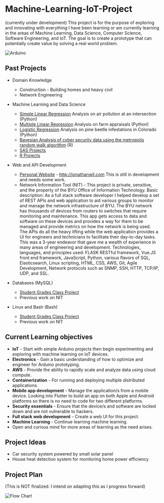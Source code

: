 # Machine-Learning-IoT-Project 
(currently under development)
This project is for the purpose of exploring and innovating with everything I have been learning or am currently learning in the areas of Machine Learning, Data Science, Computer Science, Software Engineering, and IoT. The goal is to create a prototype that can potentially create value by solving a real world problem.

![Arduino](https://github.com/jonwilami323/Machine-Learning-IoT-Project/blob/master/images/Arduino.jpg)

## Past Projects
* Domain Knowledge
  * Construction - Building homes and heavy civil
  * Network Engineering
* Machine Learning and Data Science 
  * [Simple Linear Regression](https://github.com/jonwilami323/Technical-Reports/blob/master/Statistical-Reports/RegressionAnalysisOnCarPollutionAtUniversityIntersection.pdf) Analysis on air pollution at an intersection (Python) 
  * [Multiple Linear Regression](https://github.com/jonwilami323/Technical-Reports/blob/master/Statistical-Reports/MultipleLinearRegressionOnFarmAppraisals.pdf) Analysis on farm appraisals (Python) 
  * [Logistic Regression](https://github.com/jonwilami323/Technical-Reports/blob/master/Statistical-Reports/AnalysisOnPineBeetleDamageInColorado.pdf) Analysis on pine beetle infestations in Colorado (Python) 
  * [Bayesian Analysis of cyber security data using the metropolis random walk algorithm](https://github.com/jonwilami323/Technical-Reports/blob/master/Statistical-Reports/BayesianAnalysisOnSecurityData.pdf) (R)
  * [SAS Projects](https://github.com/jonwilami323/SAS_Projects)
  * [R Projects](https://github.com/jonwilami323/R_Projects) 
   
* Web and API Development
  * [Personal Website](https://github.com/jonwilami323/Personal-Website) - http://jonathanwil.com This is still in development and needs some work. 
  * Network Information Tool (NIT) - This project is private, sensitive, and the property of the BYU Office of Information Technology. Basic description: As a full stack software developer I helped develop a set of REST APIs and web application to aid various groups to monitor and manage the network infrastructure of BYU. The BYU network has thousands of devices from routers to switches that require monitoring and maintenance. This app gets access to data and software on these devices and provides a way for them to be managed and provide metrics on how the network is being used. The APIs do all the heavy lifting while the web application provides a UI for engineers and technicians to facilitate their day-to-day tasks. This was a 3-year endeavor that gave me a wealth of experience in many areas of engineering and development. Technologies, languages, and principles used: FLASK RESTful framework, Vue.JS front end framework, JavaScript, Python, various flavors of SQL, Elasticsearch, Linux scripting, HTML, CSS, AWS, Git, Agile Development, Network protocols such as SNMP, SSH, HTTP, TCP/IP, UDP, and SSL. 
  
* Databases (MySQL)
  * [Student Grades Class Project](https://github.com/jonwilami323/MySQL-Student-Grades-Project)
  * Previous work on NIT
  
* Linux and Bash (Bash) 
  * [Student Grades Class Project](https://github.com/jonwilami323/BashStudentGradesProject)
  * Previous work on NIT
  
## Current Learning objectives

* **IoT** - Start with simple Arduino projects then begin experimenting and exploring with machine learning on IoT devices.    
* **Electronics** - Gain a basic understanding of how to optimize and engineer for Arduino prototyping.  
* **AWS** - Provide the ability to rapidly scale and analyze data using cloud compute.  
* **Containerization** - For running and deploying multiple distributed applications. 
* **Mobile app development** - Manage the application/s from a mobile device. Looking into Flutter to build an app on both Apple and Android platforms so there is no need to code for two different platforms.  
* **Security essentials** - Ensure that the device/s and software are locked down and are not vulnerable to hackers.
* **Full stack web development** - Create a web UI for this project. 
* **Machine Learning** - Continue learning machine learning. 
* Open and curious mind for more areas of learning as the need arises. 

## Project Ideas
* Car security system powered by small solar panel
* House heat detection system for monitoring home power efficiency

## Project Plan 
(This is NOT finalized. I intend on adapting this as I progress forward) 

![Flow Chart](https://github.com/jonwilami323/Machine-Learning-IoT-Project/blob/master/images/MachineLearningProject.png)
